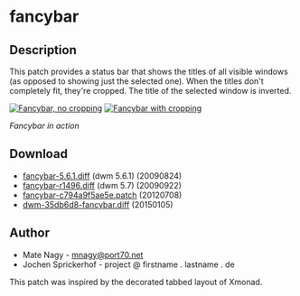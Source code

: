 # fancybar

## Description

This patch provides a status bar that shows the titles of all visible windows
(as opposed to showing just the selected one). When the titles don't completely
fit, they're cropped. The title of the selected window is inverted.

[![Fancybar, no cropping][1]][2] [![Fancybar with cropping][3]][4]

*Fancybar in action*

## Download

 * [fancybar-5.6.1.diff](historical/fancybar-5.6.1.diff) (dwm 5.6.1) (20090824)
 * [fancybar-r1496.diff](fancybar-r1496.diff) (dwm 5.7) (20090922)
 * [fancybar-c794a9f5ae5e.patch](fancybar-c794a9f5ae5e.patch) (20120708)
 * [dwm-35db6d8-fancybar.diff](dwm-35db6d8-fancybar.diff) (20150105)

## Author

 * Mate Nagy - <mnagy@port70.net>
 * Jochen Sprickerhof - project @ firstname . lastname . de

This patch was inspired by the decorated tabbed layout of Xmonad.

[1]: http://port70.net/~kzed/dwm-5.6.1/dwm-5.6.1-fancybar-1.png.jpg
[2]: http://port70.net/~kzed/dwm-5.6.1/dwm-5.6.1-fancybar-1.png
[3]: http://port70.net/~kzed/dwm-5.6.1/dwm-5.6.1-fancybar-2.png.jpg
[4]: http://port70.net/~kzed/dwm-5.6.1/dwm-5.6.1-fancybar-2.png
